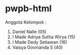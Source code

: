 # pwpb-html

Anggota Kelompok :
  1. Daniel Nalle (05)
  2. I Made Adnya Sutha Wirya (15)
  3. I Made Dedy Setiawan (16)
  4. Vaisya Govinanda S (40)
